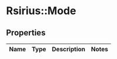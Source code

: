 # Rsirius::Mode


## Properties
Name | Type | Description | Notes
------------ | ------------- | ------------- | -------------


